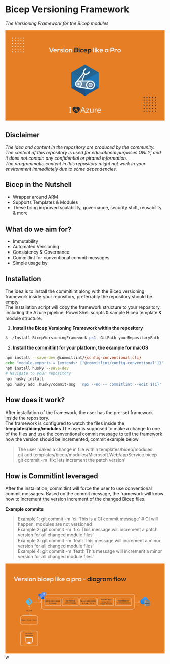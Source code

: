 # Bicep Versioning Framework
*The Versioning Framework for the Bicep modules*

![Heading](.img/heading.jpg)  

## Disclaimer  
*The idea and content in the repository are produced by the community.*  
*The content of this repository is used for educational purposes ONLY, and it does not contain any confidential or pirated information.*  
*The programmatic content in this repository might not work in your environment immediately due to some dependencies.*

## Bicep in the Nutshell
- Wrapper around ARM
- Supports Templates & Modules
- These bring improved scalability, governance, security shift, reusability & more 

## What do we aim for?
- Immutability
- Automated Versioning
- Consistency & Governance
- Commitlint for conventional commit messages
- Simple usage by 

## Installation
The idea is to install the commitlint along with the Bicep versioning framework inside your repository, preferrably the repository should be empty.  
The installation script will copy the framework structure to your repository, including the Azure pipeline, PowerShell scripts & sample Bicep template & module structure.


1. **Install the Bicep Versioning Framework within the repository**
```powershell
& ./Install-BicepVersioningFramework.ps1 -GitPath yourRepositoryPath
```
2. **Install the [commitlint](https://github.com/conventional-changelog/commitlint)  for your platform, the example for macOS**  
```bash
npm install --save-dev @commitlint/{config-conventional,cli}
echo "module.exports = {extends: ['@commitlint/config-conventional']}" > commitlint.config.js
npm install husky --save-dev
# Navigate to your repository
npx husky install
npx husky add .husky/commit-msg  'npx --no -- commitlint --edit ${1}'
```  

## How does it work?
After installation of the framework, the user has the pre-set framework inside the repository.  
The framework is configured to watch the files inside the **templates/bicep/modules**
The user is supposed to make a change to one of the files and use the conventional commit message to tell the framework how the version should be incremented, commit example below
> The user makes a change in file within templates/bicep/modules  
> git add templates/bicep/modules/Microsoft.Web/appService.bicep  
> git commit -m 'fix: lets increment the patch version'  

## How is Commitlint leveraged
After the installation, commitlint will force the user to use conventional commit messages.
Based on the commit message, the framework will know how to increment the version increment of the changed Bicep files.  

**Example commits** 
> Example 1: git commit -m 'ci: This is a CI commit message' # CI will happen, modules are not versioned  
> Example 2: git commit -m 'fix: This message will increment a patch version for all changed module files'  
> Example 3: git commit -m 'feat: This message will increment a minor version for all changed module files'  
> Example 4: git commit -m 'feat!: This message will increment a minor version for all changed module files'  


![Flow](.img/flow.jpg)w
